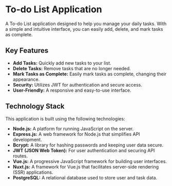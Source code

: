 # To-do List Application

A To-do List application designed to help you manage your daily tasks. With a simple and intuitive interface, you can easily add, delete, and mark tasks as complete.

## Key Features

- **Add Tasks:** Quickly add new tasks to your list.
- **Delete Tasks:** Remove tasks that are no longer needed.
- **Mark Tasks as Complete:** Easily mark tasks as complete, changing their appearance.
- **Security:** Utilizes JWT for authentication and secure access.
- **User-Friendly:** A responsive and easy-to-use interface.

## Technology Stack

This application is built using the following technologies:

- **Node.js:** A platform for running JavaScript on the server.
- **Express.js:** A web framework for Node.js that simplifies API development.
- **Bcrypt:** A library for hashing passwords and keeping user data secure.
- **JWT (JSON Web Token):** For user authentication and securing API routes.
- **Vue.js:** A progressive JavaScript framework for building user interfaces.
- **Nuxt.js:** A framework for Vue.js that facilitates server-side rendering (SSR) applications.
- **PostgreSQL:** A relational database used to store user and task data.
